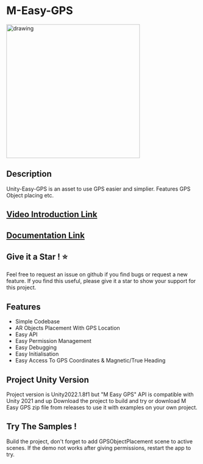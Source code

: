 # M-Easy-GPS
<img src="https://github.com/MertKalkanci/Unity-M-Easy-GPS/blob/main/readme.gif" alt="drawing" height="350"/>

## Description
Unity-Easy-GPS is an asset to use GPS easier and simplier. Features GPS Object placing etc.

## [Video Introduction Link](https://www.youtube.com/watch?v=9-UIOkR1zIA&t=11s)

## [Documentation Link](https://docs.google.com/document/d/18pJIIJ79jd8tpjXdMVP80ITcaW1g6mN9heOl3Q9wn04/edit?usp=sharing)

## Give it a Star ! ⭐

Feel free to request an issue on github if you find bugs or request a new feature. 
If you find this useful, please give it a star to show your support for this project.

## Features

- Simple Codebase
- AR Objects Placement With GPS Location
- Easy API
- Easy Permission Management
- Easy Debugging
- Easy Initialisation
- Easy Access To GPS Coordinates & Magnetic/True Heading


## Project Unity Version

Project version is Unity2022.1.8f1 but "M Easy GPS" API is compatible with Unity 2021 and up
Download the project to build and try or download M Easy GPS zip file from releases to use it with examples on your own project.

## Try The Samples !

Build the project, don't forget to add GPSObjectPlacement scene to active scenes. If the demo not works after giving permissions, restart the app to try.

